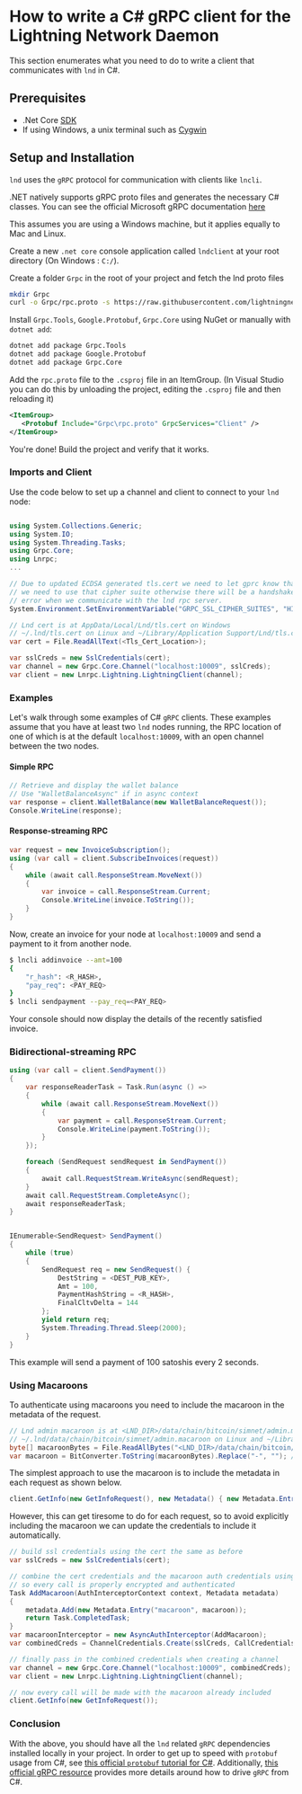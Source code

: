 # How to write a C# gRPC client for the Lightning Network Daemon

This section enumerates what you need to do to write a client that communicates
with `lnd` in C#.

## Prerequisites

- .Net Core [SDK](https://dotnet.microsoft.com/download)
- If using Windows, a unix terminal such as [Cygwin](https://www.cygwin.com/)

## Setup and Installation

`lnd` uses the `gRPC` protocol for communication with clients like `lncli`.

.NET natively supports gRPC proto files and generates the necessary C# classes.
You can see the official Microsoft gRPC documentation
[here](https://docs.microsoft.com/en-gb/aspnet/core/grpc/?view=aspnetcore-3.1)

This assumes you are using a Windows machine, but it applies equally to Mac and
Linux.

Create a new `.net core` console application called `lndclient` at your root
directory (On Windows : `C:/`).

Create a folder `Grpc` in the root of your project and fetch the lnd proto files

```bash
mkdir Grpc
curl -o Grpc/rpc.proto -s https://raw.githubusercontent.com/lightningnetwork/lnd/master/lnrpc/rpc.proto
```

Install `Grpc.Tools`, `Google.Protobuf`, `Grpc.Core` using NuGet or manually
with `dotnet add`:

```bash
dotnet add package Grpc.Tools
dotnet add package Google.Protobuf
dotnet add package Grpc.Core
```

Add the `rpc.proto` file to the `.csproj` file in an ItemGroup. (In Visual
Studio you can do this by unloading the project, editing the `.csproj` file and
then reloading it)

```xml
<ItemGroup>
   <Protobuf Include="Grpc\rpc.proto" GrpcServices="Client" />
</ItemGroup>
```

You're done! Build the project and verify that it works.

### Imports and Client

Use the code below to set up a channel and client to connect to your `lnd` node:

```c#

using System.Collections.Generic;
using System.IO;
using System.Threading.Tasks;
using Grpc.Core;
using Lnrpc;
...

// Due to updated ECDSA generated tls.cert we need to let gprc know that
// we need to use that cipher suite otherwise there will be a handshake
// error when we communicate with the lnd rpc server.
System.Environment.SetEnvironmentVariable("GRPC_SSL_CIPHER_SUITES", "HIGH+ECDSA");

// Lnd cert is at AppData/Local/Lnd/tls.cert on Windows
// ~/.lnd/tls.cert on Linux and ~/Library/Application Support/Lnd/tls.cert on Mac
var cert = File.ReadAllText(<Tls_Cert_Location>);

var sslCreds = new SslCredentials(cert);
var channel = new Grpc.Core.Channel("localhost:10009", sslCreds);
var client = new Lnrpc.Lightning.LightningClient(channel);

```

### Examples

Let's walk through some examples of C# `gRPC` clients. These examples assume
that you have at least two `lnd` nodes running, the RPC location of one of which
is at the default `localhost:10009`, with an open channel between the two nodes.

#### Simple RPC

```c#
// Retrieve and display the wallet balance
// Use "WalletBalanceAsync" if in async context
var response = client.WalletBalance(new WalletBalanceRequest());
Console.WriteLine(response);
```

#### Response-streaming RPC

```c#
var request = new InvoiceSubscription();
using (var call = client.SubscribeInvoices(request))
{
    while (await call.ResponseStream.MoveNext())
    {
        var invoice = call.ResponseStream.Current;
        Console.WriteLine(invoice.ToString());
    }
}
```

Now, create an invoice for your node at `localhost:10009` and send a payment to
it from another node.

```bash
$ lncli addinvoice --amt=100
{
    "r_hash": <R_HASH>,
    "pay_req": <PAY_REQ>
}
$ lncli sendpayment --pay_req=<PAY_REQ>
```

Your console should now display the details of the recently satisfied invoice.

### Bidirectional-streaming RPC

```c#
using (var call = client.SendPayment())
{
    var responseReaderTask = Task.Run(async () =>
    {
        while (await call.ResponseStream.MoveNext())
        {
            var payment = call.ResponseStream.Current;
            Console.WriteLine(payment.ToString());
        }
    });

    foreach (SendRequest sendRequest in SendPayment())
    {
        await call.RequestStream.WriteAsync(sendRequest);
    }
    await call.RequestStream.CompleteAsync();
    await responseReaderTask;
}


IEnumerable<SendRequest> SendPayment()
{
    while (true)
    {
        SendRequest req = new SendRequest() {
            DestString = <DEST_PUB_KEY>,
            Amt = 100,
            PaymentHashString = <R_HASH>,
            FinalCltvDelta = 144
        };
        yield return req;
        System.Threading.Thread.Sleep(2000);
    }
}
```

This example will send a payment of 100 satoshis every 2 seconds.

### Using Macaroons

To authenticate using macaroons you need to include the macaroon in the metadata
of the request.

```c#
// Lnd admin macaroon is at <LND_DIR>/data/chain/bitcoin/simnet/admin.macaroon on Windows
// ~/.lnd/data/chain/bitcoin/simnet/admin.macaroon on Linux and ~/Library/Application Support/Lnd/data/chain/bitcoin/simnet/admin.macaroon on Mac
byte[] macaroonBytes = File.ReadAllBytes("<LND_DIR>/data/chain/bitcoin/simnet/admin.macaroon");
var macaroon = BitConverter.ToString(macaroonBytes).Replace("-", ""); // hex format stripped of "-" chars
```

The simplest approach to use the macaroon is to include the metadata in each
request as shown below.

```c#
client.GetInfo(new GetInfoRequest(), new Metadata() { new Metadata.Entry("macaroon", macaroon) });
```

However, this can get tiresome to do for each request, so to avoid explicitly
including the macaroon we can update the credentials to include it
automatically.

```c#
// build ssl credentials using the cert the same as before
var sslCreds = new SslCredentials(cert);

// combine the cert credentials and the macaroon auth credentials using interceptors
// so every call is properly encrypted and authenticated
Task AddMacaroon(AuthInterceptorContext context, Metadata metadata)
{
    metadata.Add(new Metadata.Entry("macaroon", macaroon));
    return Task.CompletedTask;
}
var macaroonInterceptor = new AsyncAuthInterceptor(AddMacaroon);
var combinedCreds = ChannelCredentials.Create(sslCreds, CallCredentials.FromInterceptor(macaroonInterceptor));

// finally pass in the combined credentials when creating a channel
var channel = new Grpc.Core.Channel("localhost:10009", combinedCreds);
var client = new Lnrpc.Lightning.LightningClient(channel);

// now every call will be made with the macaroon already included
client.GetInfo(new GetInfoRequest());
```

### Conclusion

With the above, you should have all the `lnd` related `gRPC` dependencies
installed locally in your project. In order to get up to speed with `protobuf`
usage from C#, see
[this official `protobuf` tutorial for C#](https://developers.google.com/protocol-buffers/docs/csharptutorial).
Additionally,
[this official gRPC resource](http://www.grpc.io/docs/tutorials/basic/csharp.html)
provides more details around how to drive `gRPC` from C#.
